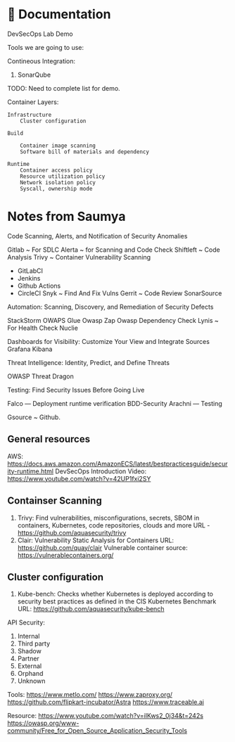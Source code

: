 # 📙 Documentation

DevSecOps Lab Demo



Tools we are going to use:

Contineous Integration:

1. SonarQube

TODO: Need to complete list for demo.



Container Layers:

	Infrastructure
		Cluster configuration
		
	Build
	
		Container image scanning
		Software bill of materials and dependency
	
	Runtime
		Container access policy
		Resource utilization policy
		Network isolation policy
		Syscall, ownership mode
		
		
# Notes from Saumya

Code Scanning, Alerts, and Notification of Security Anomalies

Gitlab ~ For SDLC
Alerta ~ for Scanning and Code Check 
Shiftleft ~ Code Analysis
Trivy ~ Container Vulnerability Scanning
- GitLabCI
- Jenkins
- Github Actions
- CircleCI
Snyk ~ Find And Fix Vulns
Gerrit ~ Code Review
SonarSource 


Automation: Scanning, Discovery, and Remediation of Security Defects

StackStorm 
OWAPS Glue
Owasp Zap
Owasp Dependency Check
Lynis ~ For Health Check
Nuclie

Dashboards for Visibility: Customize Your View and Integrate Sources
Grafana
Kibana

Threat Intelligence: Identity, Predict, and Define Threats

OWASP Threat Dragon

Testing: Find Security Issues Before Going Live

Falco — Deployment runtime verification
BDD-Security
Arachni — Testing

Gsource ~ Github. 

## General resources

AWS: https://docs.aws.amazon.com/AmazonECS/latest/bestpracticesguide/security-runtime.html
DevSecOps Introduction Video: https://www.youtube.com/watch?v=42UP1fxi2SY


## Containser Scanning

1. Trivy: Find vulnerabilities, misconfigurations, secrets, SBOM in containers, Kubernetes, code repositories, clouds and more
	URL - https://github.com/aquasecurity/trivy
2. Clair: Vulnerability Static Analysis for Containers
	URL: https://github.com/quay/clair
Vulnerable container source: https://vulnerablecontainers.org/

## Cluster configuration

1. Kube-bench: Checks whether Kubernetes is deployed according to security best practices as defined in the CIS Kubernetes Benchmark
	URL: https://github.com/aquasecurity/kube-bench

API Security:

1. Internal
2. Third party
3. Shadow
4. Partner
5. External
6. Orphand
7. Unknown

Tools:
https://www.metlo.com/
https://www.zaproxy.org/
https://github.com/flipkart-incubator/Astra
https://www.traceable.ai

Resource:
https://www.youtube.com/watch?v=iIKws2_0j34&t=242s
https://owasp.org/www-community/Free_for_Open_Source_Application_Security_Tools
